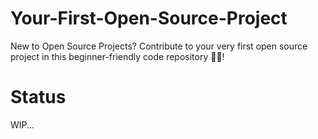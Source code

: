 # Your-First-Open-Source-Project
New to Open Source Projects? Contribute to your very first open source project in this beginner-friendly code repository 👨‍💻!

# Status
WIP...
